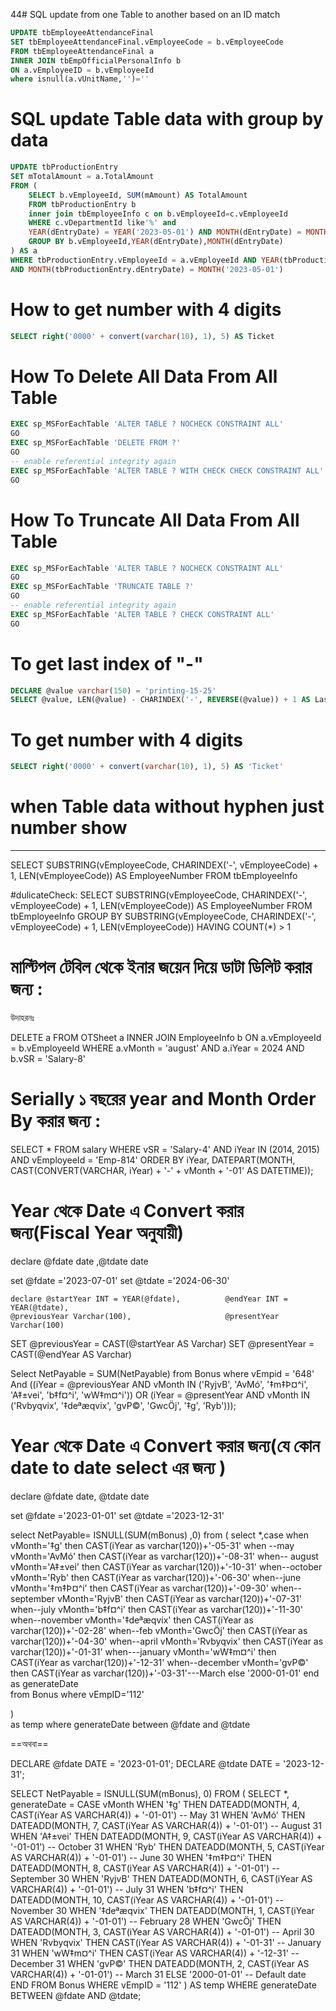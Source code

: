 44# SQL update from one Table to another based on an ID match
```SQL
UPDATE tbEmployeeAttendanceFinal 
SET tbEmployeeAttendanceFinal.vEmployeeCode = b.vEmployeeCode 
FROM tbEmployeeAttendanceFinal a 
INNER JOIN tbEmpOfficialPersonalInfo b 
ON a.vEmployeeID = b.vEmployeeId  
where isnull(a.vUnitName,'')='' 
```
# SQL update Table data with group by data
```SQL
UPDATE tbProductionEntry
SET mTotalAmount = a.TotalAmount
FROM (
    SELECT b.vEmployeeId, SUM(mAmount) AS TotalAmount
    FROM tbProductionEntry b 
	inner join tbEmployeeInfo c on b.vEmployeeId=c.vEmployeeId 
    WHERE c.vDepartmentId like'%' and 
	YEAR(dEntryDate) = YEAR('2023-05-01') AND MONTH(dEntryDate) = MONTH('2023-05-01')
    GROUP BY b.vEmployeeId,YEAR(dEntryDate),MONTH(dEntryDate) 
) AS a 
WHERE tbProductionEntry.vEmployeeId = a.vEmployeeId AND YEAR(tbProductionEntry.dEntryDate) = YEAR('2023-05-01') 
AND MONTH(tbProductionEntry.dEntryDate) = MONTH('2023-05-01')
```
# How to get number with 4 digits
```SQL
SELECT right('0000' + convert(varchar(10), 1), 5) AS Ticket
```
# How To Delete All Data From All Table
```SQL
EXEC sp_MSForEachTable 'ALTER TABLE ? NOCHECK CONSTRAINT ALL'
GO
EXEC sp_MSForEachTable 'DELETE FROM ?'
GO
-- enable referential integrity again
EXEC sp_MSForEachTable 'ALTER TABLE ? WITH CHECK CHECK CONSTRAINT ALL'
GO
```
# How To Truncate All Data From All Table
```SQL
EXEC sp_MSForEachTable 'ALTER TABLE ? NOCHECK CONSTRAINT ALL'
GO
EXEC sp_MSForEachTable 'TRUNCATE TABLE ?'
GO
-- enable referential integrity again
EXEC sp_MSForEachTable 'ALTER TABLE ? CHECK CONSTRAINT ALL'
GO
```
# To get last index of "-"
```SQL
DECLARE @value varchar(150) = 'printing-15-25'
SELECT @value, LEN(@value) - CHARINDEX('-', REVERSE(@value)) + 1 AS LastHyphenIndex
```
# To get number with 4 digits
```SQL
SELECT right('0000' + convert(varchar(10), 1), 5) AS 'Ticket'
```
# when Table data without hyphen just number show
---
SELECT  SUBSTRING(vEmployeeCode, CHARINDEX('-', vEmployeeCode) + 1, LEN(vEmployeeCode)) AS EmployeeNumber  FROM  tbEmployeeInfo

#dulicateCheck:
SELECT 
SUBSTRING(vEmployeeCode, CHARINDEX('-', vEmployeeCode) + 1, LEN(vEmployeeCode)) AS EmployeeNumber FROM tbEmployeeInfo GROUP BY SUBSTRING(vEmployeeCode, CHARINDEX('-', vEmployeeCode) + 1, LEN(vEmployeeCode)) HAVING COUNT(*) > 1

# মাল্টিপল টেবিল থেকে ইনার জয়েন দিয়ে ডাটা ডিলিট করার জন্য :
 
উদাহরনঃ

DELETE  a
FROM OTSheet a
INNER JOIN EmployeeInfo b ON a.vEmployeeId = b.vEmployeeId
WHERE a.vMonth = 'august'
AND a.iYear = 2024
AND b.vSR = 'Salary-8'

# Serially ১ বছরের year and Month Order By করার জন্য :

SELECT * 
FROM salary 
WHERE vSR = 'Salary-4' 
AND iYear IN (2014, 2015) 
AND vEmployeeId = 'Emp-814' 
ORDER BY 
iYear, 
DATEPART(MONTH, CAST(CONVERT(VARCHAR, iYear) + '-' + vMonth + '-01' AS DATETIME));

# Year থেকে Date এ Convert করার জন্য(Fiscal Year অনুযায়ী)


declare @fdate date ,@tdate date

set @fdate ='2023-07-01'  set @tdate ='2024-06-30'

	
	declare @startYear INT = YEAR(@fdate),			@endYear INT = YEAR(@tdate),
	@previousYear Varchar(100),						@presentYear Varchar(100)
	
	
						
	
    
SET @previousYear = CAST(@startYear AS Varchar)			SET @presentYear = CAST(@endYear AS Varchar)

Select  NetPayable = SUM(NetPayable) from  Bonus where  vEmpid = '648'  
And ((iYear = @previousYear AND vMonth IN ('RyjvB', 'AvMó', '‡m‡Þ¤^i', 'A‡±vei', 'b‡f¤^i', 'wW‡m¤^i'))
OR (iYear = @presentYear AND vMonth IN ('Rvbyqvix', '‡deªæqvix', 'gvP©', 'GwcÖj', '‡g', 'Ryb')));

# Year থেকে Date এ Convert করার জন্য(যে কোন date to date select এর জন্য )


 
 
 declare @fdate date, @tdate date
 
 set @fdate ='2023-01-01'
 set @tdate ='2023-12-31'
 
 
 
 
  select NetPayable= ISNULL(SUM(mBonus) ,0) from 
  (
     select *,case when 
			vMonth='‡g' then CAST(iYear  as varchar(120))+'-05-31'  when --may
			vMonth='AvMó' then CAST(iYear  as varchar(120))+'-08-31' when-- august
			vMonth='A‡±vei' then CAST(iYear  as varchar(120))+'-10-31' when--october
			vMonth='Ryb' then CAST(iYear  as varchar(120))+'-06-30' when--june
			vMonth='‡m‡Þ¤^i' then CAST(iYear  as varchar(120))+'-09-30' when--september
			vMonth='RyjvB' then CAST(iYear  as varchar(120))+'-07-31' when--july
			vMonth='b‡f¤^i' then CAST(iYear  as varchar(120))+'-11-30' when--november
			vMonth='‡deªæqvix' then CAST(iYear  as varchar(120))+'-02-28' when--feb
			vMonth='GwcÖj' then CAST(iYear  as varchar(120))+'-04-30' when--april
			vMonth='Rvbyqvix' then CAST(iYear  as varchar(120))+'-01-31' when---january
			vMonth='wW‡m¤^i' then CAST(iYear  as varchar(120))+'-12-31' when--december
			vMonth='gvP©' then CAST(iYear  as varchar(120))+'-03-31'---March
  else 
		'2000-01-01' 
		end as generateDate  
		from Bonus 
		where vEmpID='112'
  
  )  
  as temp 
where generateDate between @fdate and  @tdate

==অথবা==

DECLARE @fdate DATE = '2023-01-01';
DECLARE @tdate DATE = '2023-12-31';

SELECT NetPayable = ISNULL(SUM(mBonus), 0)
FROM (
    SELECT *, 
        generateDate = CASE vMonth
            WHEN '‡g' THEN DATEADD(MONTH, 4, CAST(iYear AS VARCHAR(4)) + '-01-01')  -- May 31
            WHEN 'AvMó' THEN DATEADD(MONTH, 7, CAST(iYear AS VARCHAR(4)) + '-01-01')  -- August 31
            WHEN 'A‡±vei' THEN DATEADD(MONTH, 9, CAST(iYear AS VARCHAR(4)) + '-01-01')  -- October 31
            WHEN 'Ryb' THEN DATEADD(MONTH, 5, CAST(iYear AS VARCHAR(4)) + '-01-01')  -- June 30
            WHEN '‡m‡Þ¤^i' THEN DATEADD(MONTH, 8, CAST(iYear AS VARCHAR(4)) + '-01-01')  -- September 30
            WHEN 'RyjvB' THEN DATEADD(MONTH, 6, CAST(iYear AS VARCHAR(4)) + '-01-01')  -- July 31
            WHEN 'b‡f¤^i' THEN DATEADD(MONTH, 10, CAST(iYear AS VARCHAR(4)) + '-01-01')  -- November 30
            WHEN '‡deªæqvix' THEN DATEADD(MONTH, 1, CAST(iYear AS VARCHAR(4)) + '-01-01')  -- February 28
            WHEN 'GwcÖj' THEN DATEADD(MONTH, 3, CAST(iYear AS VARCHAR(4)) + '-01-01')  -- April 30
            WHEN 'Rvbyqvix' THEN CAST(iYear AS VARCHAR(4)) + '-01-31'  -- January 31
            WHEN 'wW‡m¤^i' THEN CAST(iYear AS VARCHAR(4)) + '-12-31'  -- December 31
            WHEN 'gvP©' THEN DATEADD(MONTH, 2, CAST(iYear AS VARCHAR(4)) + '-01-01')  -- March 31
            ELSE '2000-01-01'  -- Default date
        END
    FROM Bonus
    WHERE vEmpID = '112'
) AS temp
WHERE generateDate BETWEEN @fdate AND @tdate;
